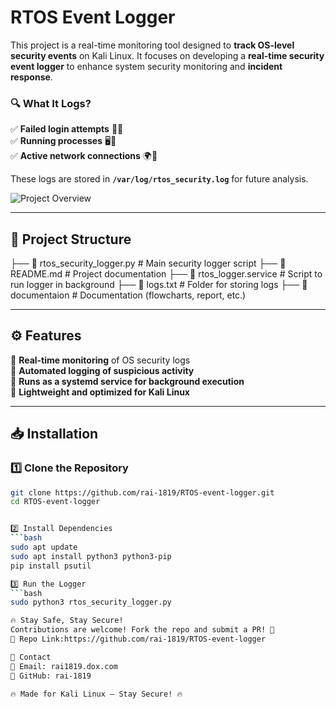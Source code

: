 # RTOS Event Logger  

This project is a real-time monitoring tool designed to **track OS-level security events** on Kali Linux. It focuses on developing a **real-time security event logger** to enhance system security monitoring and **incident response**.  

### 🔍 **What It Logs?**  
✅ **Failed login attempts** 🚫🔑  
✅ **Running processes** 🖥️👀  
✅ **Active network connections** 🌍📡  

These logs are stored in **`/var/log/rtos_security.log`** for future analysis.  

![Project Overview](https://github.com/user-attachments/assets/4296111a-4fda-48c5-90dc-931fb75f8a61)  

---

## 📂 **Project Structure**  


 ├── 📄 rtos_security_logger.py    # Main security logger script
 ├── 📄 README.md                  # Project documentation
 ├── 📄 rtos_logger.service        # Script to run logger in background
 ├── 📂 logs.txt                   # Folder for storing logs
 ├── 📂 documentaion               # Documentation (flowcharts, report, etc.)


---

## ⚙️ **Features**  

🔹 **Real-time monitoring** of OS security logs  
🔹 **Automated logging of suspicious activity**  
🔹 **Runs as a systemd service for background execution**  
🔹 **Lightweight and optimized for Kali Linux**  

---

## 📥 **Installation**  

### **1️⃣ Clone the Repository**  
```bash
git clone https://github.com/rai-1819/RTOS-event-logger.git
cd RTOS-event-logger


2️⃣ Install Dependencies
```bash
sudo apt update
sudo apt install python3 python3-pip
pip install psutil

3️⃣ Run the Logger
```bash
sudo python3 rtos_security_logger.py

🔥 Stay Safe, Stay Secure!
Contributions are welcome! Fork the repo and submit a PR! 💪
🚀 Repo Link:https://github.com/rai-1819/RTOS-event-logger

📩 Contact
📧 Email: rai1819.dox.com
🔗 GitHub: rai-1819

🔥 Made for Kali Linux – Stay Secure! 🔥
